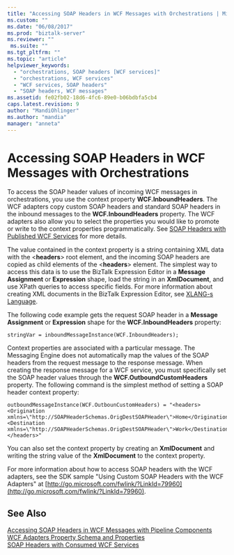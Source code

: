 ```yaml
---
title: "Accessing SOAP Headers in WCF Messages with Orchestrations | Microsoft Docs"
ms.custom: ""
ms.date: "06/08/2017"
ms.prod: "biztalk-server"
ms.reviewer: ""
 ms.suite: ""
ms.tgt_pltfrm: ""
ms.topic: "article"
helpviewer_keywords: 
  - "orchestrations, SOAP headers [WCF services]"
  - "orchestrations, WCF services"
  - "WCF services, SOAP headers"
  - "SOAP headers, WCF messages"
ms.assetid: fe02fb02-18d6-4fc6-89e0-b06bdbfa5cb4
caps.latest.revision: 9
author: "MandiOhlinger"
ms.author: "mandia"
manager: "anneta"
---
```

# Accessing SOAP Headers in WCF Messages with Orchestrations
To access the SOAP header values of incoming WCF messages in orchestrations, you use the context property **WCF.InboundHeaders**. The WCF adapters copy custom SOAP headers and standard SOAP headers in the inbound messages to the **WCF.InboundHeaders** property. The WCF adapters also allow you to select the properties you would like to promote or write to the context properties programmatically. See [SOAP Headers with Published WCF Services](../core/soap-headers-with-published-wcf-services.md) for more details.  
  
 The value contained in the context property is a string containing XML data with the \<**headers**> root element, and the incoming SOAP headers are copied as child elements of the \<**headers**> element. The simplest way to access this data is to use the BizTalk Expression Editor in a **Message Assignment** or **Expression** shape, load the string in an **XmlDocument**, and use XPath queries to access specific fields. For more information about creating XML documents in the BizTalk Expression Editor, see [XLANG-s Language](../core/xlang-s-language.md).  
  
 The following code example gets the request SOAP header in a **Message Assignment** or **Expression** shape for the **WCF.InboundHeaders** property:  
  
```  
stringVar = inboundMessageInstance(WCF.InboundHeaders);  
```  
  
 Context properties are associated with a particular message. The Messaging Engine does not automatically map the values of the SOAP headers from the request message to the response message. When creating the response message for a WCF service, you must specifically set the SOAP header values through the **WCF.OutboundCustomHeaders** property. The following command is the simplest method of setting a SOAP header context property:  
  
```  
outboundMessageInstance(WCF.OutbounCustomHeaders) = "<headers><Origination xmlns=\"http://SOAPHeaderSchemas.OrigDestSOAPHeader\">Home</Origination><Destination xmlns=\"http://SOAPHeaderSchemas.OrigDestSOAPHeader\">Work</Destination></headers>"  
```  
  
 You can also set the context property by creating an **XmlDocument** and writing the string value of the **XmlDocument** to the context property.  
  
 For more information about how to access SOAP headers with the WCF adapters, see the SDK sample "Using Custom SOAP Headers with the WCF Adapters" at [http://go.microsoft.com/fwlink/?LinkId=79960](http://go.microsoft.com/fwlink/?LinkId=79960).  
  
## See Also  
 [Accessing SOAP Headers in WCF Messages with Pipeline Components](../core/accessing-soap-headers-in-wcf-messages-with-pipeline-components.md)   
 [WCF Adapters Property Schema and Properties](../core/wcf-adapters-property-schema-and-properties.md)   
 [SOAP Headers with Consumed WCF Services](../core/soap-headers-with-consumed-wcf-services.md)